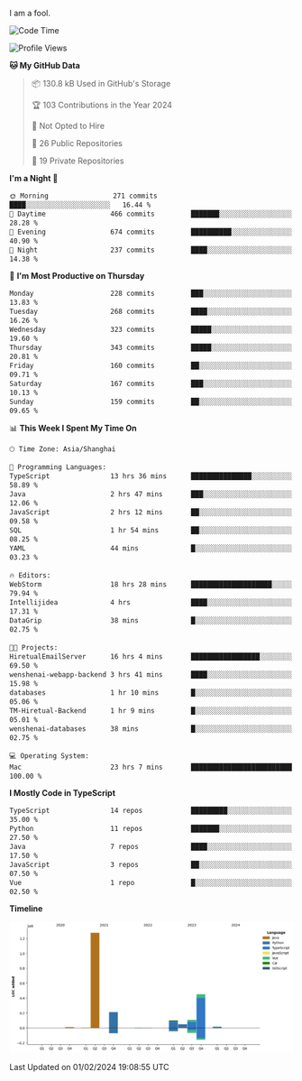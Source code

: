 I am a fool.

<!--START_SECTION:waka-->
![Code Time](http://img.shields.io/badge/Code%20Time-1%2C174%20hrs%2019%20mins-blue)

![Profile Views](http://img.shields.io/badge/Profile%20Views-0-blue)

**🐱 My GitHub Data** 

> 📦 130.8 kB Used in GitHub's Storage 
 > 
> 🏆 103 Contributions in the Year 2024
 > 
> 🚫 Not Opted to Hire
 > 
> 📜 26 Public Repositories 
 > 
> 🔑 19 Private Repositories 
 > 
**I'm a Night 🦉** 

```text
🌞 Morning                271 commits         ████░░░░░░░░░░░░░░░░░░░░░   16.44 % 
🌆 Daytime                466 commits         ███████░░░░░░░░░░░░░░░░░░   28.28 % 
🌃 Evening                674 commits         ██████████░░░░░░░░░░░░░░░   40.90 % 
🌙 Night                  237 commits         ████░░░░░░░░░░░░░░░░░░░░░   14.38 % 
```
📅 **I'm Most Productive on Thursday** 

```text
Monday                   228 commits         ███░░░░░░░░░░░░░░░░░░░░░░   13.83 % 
Tuesday                  268 commits         ████░░░░░░░░░░░░░░░░░░░░░   16.26 % 
Wednesday                323 commits         █████░░░░░░░░░░░░░░░░░░░░   19.60 % 
Thursday                 343 commits         █████░░░░░░░░░░░░░░░░░░░░   20.81 % 
Friday                   160 commits         ██░░░░░░░░░░░░░░░░░░░░░░░   09.71 % 
Saturday                 167 commits         ███░░░░░░░░░░░░░░░░░░░░░░   10.13 % 
Sunday                   159 commits         ██░░░░░░░░░░░░░░░░░░░░░░░   09.65 % 
```


📊 **This Week I Spent My Time On** 

```text
🕑︎ Time Zone: Asia/Shanghai

💬 Programming Languages: 
TypeScript               13 hrs 36 mins      ███████████████░░░░░░░░░░   58.89 % 
Java                     2 hrs 47 mins       ███░░░░░░░░░░░░░░░░░░░░░░   12.06 % 
JavaScript               2 hrs 12 mins       ██░░░░░░░░░░░░░░░░░░░░░░░   09.58 % 
SQL                      1 hr 54 mins        ██░░░░░░░░░░░░░░░░░░░░░░░   08.25 % 
YAML                     44 mins             █░░░░░░░░░░░░░░░░░░░░░░░░   03.23 % 

🔥 Editors: 
WebStorm                 18 hrs 28 mins      ████████████████████░░░░░   79.94 % 
Intellijidea             4 hrs               ████░░░░░░░░░░░░░░░░░░░░░   17.31 % 
DataGrip                 38 mins             █░░░░░░░░░░░░░░░░░░░░░░░░   02.75 % 

🐱‍💻 Projects: 
HiretualEmailServer      16 hrs 4 mins       █████████████████░░░░░░░░   69.50 % 
wenshenai-webapp-backend 3 hrs 41 mins       ████░░░░░░░░░░░░░░░░░░░░░   15.98 % 
databases                1 hr 10 mins        █░░░░░░░░░░░░░░░░░░░░░░░░   05.06 % 
TM-Hiretual-Backend      1 hr 9 mins         █░░░░░░░░░░░░░░░░░░░░░░░░   05.01 % 
wenshenai-databases      38 mins             █░░░░░░░░░░░░░░░░░░░░░░░░   02.75 % 

💻 Operating System: 
Mac                      23 hrs 7 mins       █████████████████████████   100.00 % 
```

**I Mostly Code in TypeScript** 

```text
TypeScript               14 repos            █████████░░░░░░░░░░░░░░░░   35.00 % 
Python                   11 repos            ███████░░░░░░░░░░░░░░░░░░   27.50 % 
Java                     7 repos             ████░░░░░░░░░░░░░░░░░░░░░   17.50 % 
JavaScript               3 repos             ██░░░░░░░░░░░░░░░░░░░░░░░   07.50 % 
Vue                      1 repo              █░░░░░░░░░░░░░░░░░░░░░░░░   02.50 % 
```



**Timeline**

![Lines of Code chart](https://raw.githubusercontent.com/VeejaLiu/VeejaLiu/master/assets/bar_graph.png)


 Last Updated on 01/02/2024 19:08:55 UTC
<!--END_SECTION:waka-->
